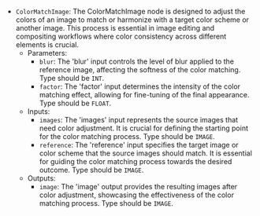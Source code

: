 - `ColorMatchImage`: The ColorMatchImage node is designed to adjust the colors of an image to match or harmonize with a target color scheme or another image. This process is essential in image editing and compositing workflows where color consistency across different elements is crucial.
    - Parameters:
        - `blur`: The 'blur' input controls the level of blur applied to the reference image, affecting the softness of the color matching. Type should be `INT`.
        - `factor`: The 'factor' input determines the intensity of the color matching effect, allowing for fine-tuning of the final appearance. Type should be `FLOAT`.
    - Inputs:
        - `images`: The 'images' input represents the source images that need color adjustment. It is crucial for defining the starting point for the color matching process. Type should be `IMAGE`.
        - `reference`: The 'reference' input specifies the target image or color scheme that the source images should match. It is essential for guiding the color matching process towards the desired outcome. Type should be `IMAGE`.
    - Outputs:
        - `image`: The 'image' output provides the resulting images after color adjustment, showcasing the effectiveness of the color matching process. Type should be `IMAGE`.
